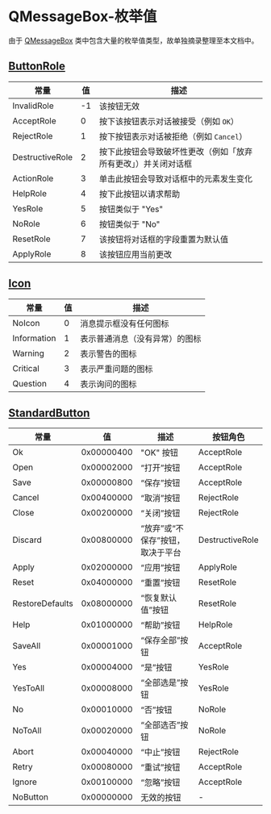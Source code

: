 # QMessageBox-枚举值

由于 [QMessageBox](https://doc.qt.io/qtforpython/PySide6/QtWidgets/QMessageBox.html) 类中包含大量的枚举值类型，故单独摘录整理至本文档中。

## [ButtonRole](https://doc.qt.io/qt-6/qmessagebox.html#ButtonRole-enum)

| 常量            | 值   | 描述                                                         |
| --------------- | ---- | ------------------------------------------------------------ |
| InvalidRole     | -1   | 该按钮无效                                                   |
| AcceptRole      | 0    | 按下该按钮表示对话被接受（例如 `OK`）                        |
| RejectRole      | 1    | 按下按钮表示对话被拒绝（例如 `Cancel`）                      |
| DestructiveRole | 2    | 按下此按钮会导致破坏性更改（例如「放弃所有更改」）并关闭对话框 |
| ActionRole      | 3    | 单击此按钮会导致对话框中的元素发生变化                       |
| HelpRole        | 4    | 按下此按钮以请求帮助                                         |
| YesRole         | 5    | 按钮类似于 "Yes"                                             |
| NoRole          | 6    | 按钮类似于 "No"                                              |
| ResetRole       | 7    | 该按钮将对话框的字段重置为默认值                             |
| ApplyRole       | 8    | 该按钮应用当前更改                                           |

## [Icon](https://doc.qt.io/qt-6/qmessagebox.html#Icon-enum)

| 常量        | 值   | 描述                           |
| ----------- | ---- | ------------------------------ |
| NoIcon      | 0    | 消息提示框没有任何图标         |
| Information | 1    | 表示普通消息（没有异常）的图标 |
| Warning     | 2    | 表示警告的图标                 |
| Critical    | 3    | 表示严重问题的图标             |
| Question    | 4    | 表示询问的图标                 |

## [StandardButton](https://doc.qt.io/qt-6/qmessagebox.html#StandardButton-enum)

| 常量            | 值         | 描述                             | 按钮角色        |
| --------------- | ---------- | -------------------------------- | --------------- |
| Ok              | 0x00000400 | "OK" 按钮                        | AcceptRole      |
| Open            | 0x00002000 | “打开”按钮                       | AcceptRole      |
| Save            | 0x00000800 | “保存”按钮                       | AcceptRole      |
| Cancel          | 0x00400000 | “取消”按钮                       | RejectRole      |
| Close           | 0x00200000 | “关闭”按钮                       | RejectRole      |
| Discard         | 0x00800000 | “放弃”或“不保存”按钮，取决于平台 | DestructiveRole |
| Apply           | 0x02000000 | “应用”按钮                       | ApplyRole       |
| Reset           | 0x04000000 | “重置”按钮                       | ResetRole       |
| RestoreDefaults | 0x08000000 | “恢复默认值”按钮                 | ResetRole       |
| Help            | 0x01000000 | “帮助”按钮                       | HelpRole        |
| SaveAll         | 0x00001000 | “保存全部”按钮                   | AcceptRole      |
| Yes             | 0x00004000 | “是”按钮                         | YesRole         |
| YesToAll        | 0x00008000 | “全部选是”按钮                   | YesRole         |
| No              | 0x00010000 | “否”按钮                         | NoRole          |
| NoToAll         | 0x00020000 | “全部选否”按钮                   | NoRole          |
| Abort           | 0x00040000 | “中止”按钮                       | RejectRole      |
| Retry           | 0x00080000 | “重试”按钮                       | AcceptRole      |
| Ignore          | 0x00100000 | “忽略”按钮                       | AcceptRole      |
| NoButton        | 0x00000000 | 无效的按钮                       | -               |
